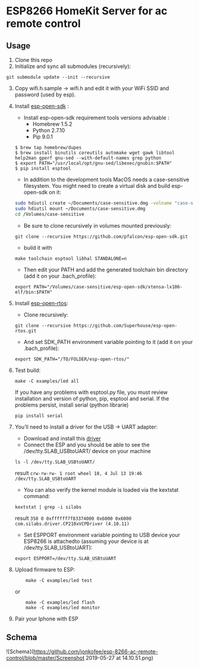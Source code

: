 # ESP8266 HomeKit Server for ac remote control

## Usage

1. Clone this repo
2. Initialize and sync all submodules (recursively):
  ```shell
  git submodule update --init --recursive
  ```
3. Copy wifi.h.sample -> wifi.h and edit it with your WiFi SSID and password (used by esp).
4. Install [esp-open-sdk](https://github.com/pfalcon/esp-open-sdk) :
    - Install esp-open-sdk requirement tools
    versions advisable :
        - Homebrew 1.5.2
        - Python 2.7.10
        - Pip 9.0.1
    ```shell
    $ brew tap homebrew/dupes
    $ brew install binutils coreutils automake wget gawk libtool help2man gperf gnu-sed --with-default-names grep python
    $ export PATH="/usr/local/opt/gnu-sed/libexec/gnubin:$PATH"
    $ pip install esptool
    ```
    
    - In addition to the development tools MacOS needs a case-sensitive filesystem.
    You might need to create a virtual disk and build esp-open-sdk on it:
    ```bash
    sudo hdiutil create ~/Documents/case-sensitive.dmg -volname "case-sensitive" -size 10g -fs "Case-sensitive HFS+"
    sudo hdiutil mount ~/Documents/case-sensitive.dmg
    cd /Volumes/case-sensitive
    ```
    
    - Be sure to clone recursively in volumes mounted previously:
    ```shell
    git clone --recursive https://github.com/pfalcon/esp-open-sdk.git
    ```
    
    - build it with
    ```shell
    make toolchain esptool libhal STANDALONE=n
    ```
    
    - Then edit your PATH and add the generated toolchain bin directory (add it on your .bach_profile):
    ```shell
    export PATH="/Volumes/case-sensitive/esp-open-sdk/xtensa-lx106-elf/bin:$PATH"
    ```
    
5. Install [esp-open-rtos](https://github.com/SuperHouse/esp-open-rtos):

    - Clone recursively:    
    ```shell
    git clone --recursive https://github.com/Superhouse/esp-open-rtos.git
    ```
    
    - And set SDK_PATH environment variable pointing to it (add it on your .bach_profile):  
    ```shell
    export SDK_PATH="/TO/FOLDER/esp-open-rtos/"
    ```
6. Test build:
    ```shell
    make -C examples/led all
    ```
    If you have any problems with esptool.py file, you must review installation and version of python, pip, esptool and serial.
    If the problems persist, install serial (python librarie)
    ```shell
    pip install serial
    ```
7. You’ll need to install a driver for the USB -> UART adapter:
    - Download and install this [driver](https://www.silabs.com/products/development-tools/software/usb-to-uart-bridge-vcp-drivers)
    - Connect the ESP and you should be able to see the /dev/tty.SLAB_USBtoUART/ device on your machine
    ```shell 
    ls -l /dev/tty.SLAB_USBtoUART/
    ```
    result `crw-rw-rw- 1 root wheel 18, 4 Jul 13 19:46 /dev/tty.SLAB_USBtoUART`
    - You can also verify the kernel module is loaded via the kextstat command:
    ```shell 
    kextstat | grep -i silabs
    ```
    result `358 0 0xffffff7f83374000 0x6000 0x6000 com.silabs.driver.CP210xVCPDriver (4.10.11)`

    - Set ESPPORT environment variable pointing to USB device your ESP8266 is attachedto (assuming your device is at /dev/tty.SLAB_USBtoUART):
    ```shell
    export ESPPORT=/dev/tty.SLAB_USBtoUART
    ```
8. Upload firmware to ESP:
    ```shell
        make -C examples/led test
    ```
      or
    ```shell
        make -C examples/led flash
        make -C examples/led monitor
    ```
9. Pair your Iphone with ESP
  
## Schema

![Schema](https://github.com/jonkofee/esp-8266-ac-remote-control/blob/master/Screenshot 2019-05-27 at 14.10.51.png)
  
